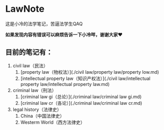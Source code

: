 # LawNote
这是小冷的法学笔记，苦逼法学生QAQ

<strong>如果发现内容有错误可以麻烦告诉一下小冷咩，谢谢大家❤</strong>

## 目前的笔记有：
1. civil law（民法）
    1. [property law（物权法）](./civil law/property law/property low.md)
    2. [intellectual property law（知识产权法）](./civil law/intellectual property law/intellectual property law.md)
2. criminal law（刑法）
    1. [criminal law gi（总论）](./criminal law/criminal law gi.md)
    2. [criminal law cr（各论）](./criminal law/criminal law cr.md)
3. legal history（法律史）
    1. China（中国法律史）
    2. Westerm World（西方法律史）
